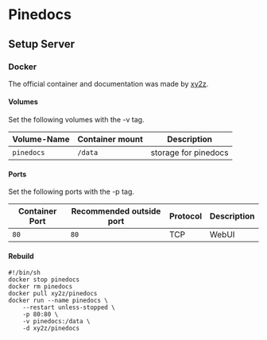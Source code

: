 # Pinedocs

## Setup Server

### Docker

The official container and documentation was made by [xy2z](https://hub.docker.com/r/xy2z/pinedocs).

#### Volumes

Set the following volumes with the -v tag.

| Volume-Name | Container mount | Description          |
| ----------- | --------------- | -------------------- |
| `pinedocs`  | `/data`         | storage for pinedocs |

#### Ports

Set the following ports with the -p tag.

| Container Port | Recommended outside port | Protocol | Description |
| -------------- | ------------------------ | -------- | ----------- |
| `80`           | `80`                     | TCP      | WebUI       |

#### Rebuild

```shell
#!/bin/sh
docker stop pinedocs
docker rm pinedocs
docker pull xy2z/pinedocs
docker run --name pinedocs \
    --restart unless-stopped \
    -p 80:80 \
    -v pinedocs:/data \
    -d xy2z/pinedocs
```
